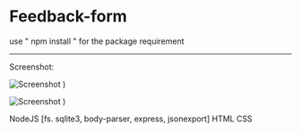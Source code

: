 # Feedback-form




use " npm install "
for the package requirement

------------------------------------------

Screenshot:

![Screenshot )](https://user-images.githubusercontent.com/32616992/76411259-6e5d6180-63b7-11ea-8e19-3cd1464bb9b4.png)


![Screenshot )](https://user-images.githubusercontent.com/32616992/76411260-70272500-63b7-11ea-8a7e-2dcea3d4a262.png)


NodeJS
  [fs.
  sqlite3,
  body-parser,
  express,
  jsonexport]
HTML
CSS
